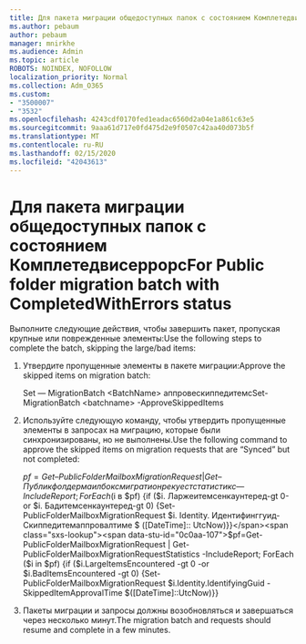 ```yaml
---
title: Для пакета миграции общедоступных папок с состоянием Комплетедвисеррорс
ms.author: pebaum
author: pebaum
manager: mnirkhe
ms.audience: Admin
ms.topic: article
ROBOTS: NOINDEX, NOFOLLOW
localization_priority: Normal
ms.collection: Adm_O365
ms.custom:
- "3500007"
- "3532"
ms.openlocfilehash: 4243cdf0170fed1eadac6560d2a04e1a861c63e5
ms.sourcegitcommit: 9aaa61d717e0fd475d2e9f0507c42aa40d073b5f
ms.translationtype: MT
ms.contentlocale: ru-RU
ms.lasthandoff: 02/15/2020
ms.locfileid: "42043613"
---
```

# <a name="for-public-folder-migration-batch-with-completedwitherrors-status"></a><span data-ttu-id="0c0aa-102">Для пакета миграции общедоступных папок с состоянием Комплетедвисеррорс</span><span class="sxs-lookup"><span data-stu-id="0c0aa-102">For Public folder migration batch with CompletedWithErrors status</span></span>

<span data-ttu-id="0c0aa-103">Выполните следующие действия, чтобы завершить пакет, пропуская крупные или поврежденные элементы:</span><span class="sxs-lookup"><span data-stu-id="0c0aa-103">Use the following steps to complete the batch, skipping the large/bad items:</span></span> 
1. <span data-ttu-id="0c0aa-104">Утвердите пропущенные элементы в пакете миграции:</span><span class="sxs-lookup"><span data-stu-id="0c0aa-104">Approve the skipped items on migration batch:</span></span>

    <span data-ttu-id="0c0aa-105">Set — MigrationBatch \<BatchName> аппровескиппедитемс</span><span class="sxs-lookup"><span data-stu-id="0c0aa-105">Set-MigrationBatch \<batchname> -ApproveSkippedItems</span></span> 
2. <span data-ttu-id="0c0aa-106">Используйте следующую команду, чтобы утвердить пропущенные элементы в запросах на миграцию, которые были синхронизированы, но не выполнены.</span><span class="sxs-lookup"><span data-stu-id="0c0aa-106">Use the following command to approve the skipped items on migration requests that are “Synced” but not completed:</span></span>

    <span data-ttu-id="0c0aa-107">$pf = Get – PublicFolderMailboxMigrationRequest | Get – Публикфолдермаилбоксмигратионрекуестстатистикс — IncludeReport; ForEach ($i в $pf) {if ($i. Ларжеитемсенкаунтеред-gt 0-or $i. Бадитемсенкаунтеред-gt 0) {Set-PublicFolderMailboxMigrationRequest $i. Identity. Идентифинггуид-Скиппедитемаппровалтиме $ ([DateTime]:: UtcNow)}}</span><span class="sxs-lookup"><span data-stu-id="0c0aa-107">$pf=Get-PublicFolderMailboxMigrationRequest | Get-PublicFolderMailboxMigrationRequestStatistics -IncludeReport; ForEach ($i in $pf) {if ($i.LargeItemsEncountered -gt 0 -or $i.BadItemsEncountered -gt 0) {Set-PublicFolderMailboxMigrationRequest $i.Identity.IdentifyingGuid -SkippedItemApprovalTime $([DateTime]::UtcNow)}}</span></span>
3. <span data-ttu-id="0c0aa-108">Пакеты миграции и запросы должны возобновляться и завершаться через несколько минут.</span><span class="sxs-lookup"><span data-stu-id="0c0aa-108">The migration batch and requests should resume and complete in a few minutes.</span></span>

